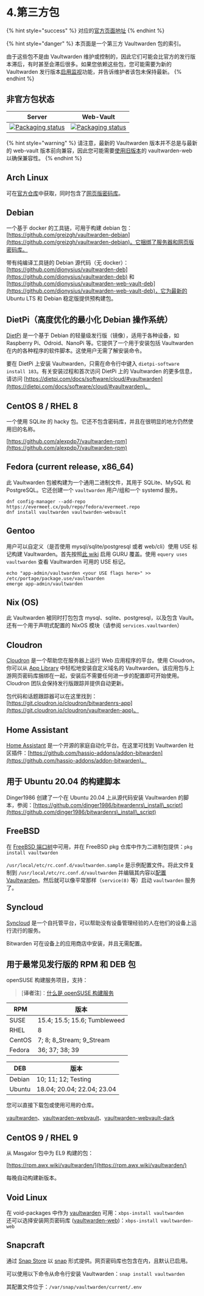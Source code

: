 # 4.第三方包

{% hint style="success" %}
对应的[官方页面地址](https://github.com/dani-garcia/vaultwarden/wiki/Third-party-packages)
{% endhint %}

{% hint style="danger" %}
本页面是一个第三方 Vaultwarden 包的索引。

由于这些包不是由 Vaultwarden 维护或控制的，因此它们可能会比官方的发行版本滞后，有时甚至会滞后很多。如果您依赖这些包，您可能需要为新的 Vaultwarden 发行版本[启用监视](https://docs.github.com/en/github/managing-subscriptions-and-notifications-on-github/viewing-your-subscriptions#configuring-your-watch-settings-for-an-individual-repository)功能，并告诉维护者该包未保持最新。
{% endhint %}

## 非官方包状态

<table data-full-width="false"><thead><tr><th>Server</th><th>Web-Vault</th></tr></thead><tbody><tr><td><a href="https://repology.org/project/vaultwarden/versions"><img src="https://repology.org/badge/vertical-allrepos/vaultwarden.svg" alt="Packaging status"></a></td><td><a href="https://repology.org/project/vaultwarden-web/versions"><img src="https://repology.org/badge/vertical-allrepos/vaultwarden-web.svg" alt="Packaging status" data-size="original"></a></td></tr></tbody></table>

{% hint style="warning" %}
请注意，最新的 Vaultwarden 版本并不总是与最新的 web-vault 版本前向兼容，因此您可能需要[使用旧版本](https://github.com/dani-garcia/bw\_web\_builds/releases)的 vaultwarden-web 以确保兼容性。
{% endhint %}

## Arch Linux

可在[官方仓库](https://archlinux.org/packages/community/x86\_64/vaultwarden)中获取，同时包含了[网页版密码库](https://archlinux.org/packages/extra/any/vaultwarden-web/)。

## Debian

一个基于 docker 的工具链，可用于构建 debian 包：[https://github.com/greizgh/vaultwarden-debian](https://github.com/greizgh/vaultwarden-debian)。它捆绑了服务器和网页版密码库。

带有纯编译工具链的 Debian 源代码（无 docker）：[https://github.com/dionysius/vaultwarden-deb](https://github.com/dionysius/vaultwarden-deb) 和 [https://github.com/dionysius/vaultwarden-web-vault-deb](https://github.com/dionysius/vaultwarden-web-vault-deb)，它为最新的 Ubuntu LTS 和 Debian 稳定版提供预构建包。

## DietPi（高度优化的最小化 Debian 操作系统） <a href="#dietpi-highly-optimised-minimal-debian-os" id="dietpi-highly-optimised-minimal-debian-os"></a>

[DietPi](https://dietpi.com/) 是一个基于 Debian 的轻量级发行版（镜像），适用于各种设备，如 Raspberry Pi、Odroid、NanoPi 等。它提供了一个用于安装包括 Vaultwarden 在内的各种程序的软件脚本。这使用户无需了解安装命令。

要在 DietPi 上安装 Vaultwarden，只需在命令行中键入 `dietpi-software install 183`。有关安装过程和首次访问 DietPi 上的 Vaultwarden 的更多信息，请访问 [https://dietpi.com/docs/software/cloud/#vaultwarden](https://dietpi.com/docs/software/cloud/#vaultwarden)。

## CentOS 8 / RHEL 8

一个使用 SQLite 的 hacky 包。它还不包含密码库，并且在很明显的地方仍然使用旧的名称。

[https://github.com/alexpdp7/vaultwarden-rpm](https://github.com/alexpdp7/vaultwarden-rpm)

## Fedora (current release, x86\_64)

此 Vaultwarden 包被构建为一个通用二进制文件，其用于 SQLite、MySQL 和 PostgreSQL。它还创建一个 `vaultwarden` 用户/组和一个 systemd 服务。

```batch
dnf config-manager --add-repo https://evermeet.cx/pub/repo/fedora/evermeet.repo
dnf install vaultwarden vaultwarden-webvault
```

## Gentoo

用户可以自定义（是否使用 mysql/sqlite/postgresql 或者 web/cli）使用 USE 标记构建 Vaultwarden。首先按照[此 wiki](https://wiki.gentoo.org/wiki/Project:GURU/Information\_for\_End\_Users) 启用 GURU 覆盖。使用 `equery uses vaultwarden` 查看 Vaultwarden 可用的 USE 标记。

```
echo "app-admin/vaultwarden <your USE flags here>" >> /etc/portage/package.use/vaultwarden
emerge app-admin/vaultwarden
```

## Nix (OS)

此 Vaultwarden 被同时打包包含 mysql、sqlite、postgresql，以及包含 Vault。还有一个用于声明式配置的 NixOS 模块（请参阅 `services.vaultwarden`）

## Cloudron

[Cloudron](https://cloudron.io/) 是一个帮助您在服务器上运行 Web 应用程序的平台。使用 Cloudron，你可以从 [App Library](https://cloudron.io/store/com.github.bitwardenrs.html) 中轻松地安装自定义域名的 Vaultwarden。该应用包与上游网页密码库捆绑在一起，安装后不需要任何进一步的配置即可开始使用。Cloudron 团队会保持发行版跟踪并提供自动更新。

包代码和话题跟踪器可以在这里找到：[https://git.cloudron.io/cloudron/bitwardenrs-app](https://git.cloudron.io/cloudron/vaultwarden-app)。

## Home Assistant <a href="#home-assistant" id="home-assistant"></a>

[Home Assistant](https://www.home-assistant.io/) 是一个开源的家庭自动化平台。在这里可找到 Vaultwarden 社区插件：[https://github.com/hassio-addons/addon-bitwarden](https://github.com/hassio-addons/addon-bitwarden)。

## 用于 Ubuntu 20.04 的构建脚本 <a href="#build-script-for-ubuntu-20-04" id="build-script-for-ubuntu-20-04"></a>

Dinger1986 创建了一个在 Ubuntu 20.04 上从源代码安装 Vaultwarden 的脚本，参阅：[https://github.com/dinger1986/bitwardenrs\_install\_script](https://github.com/dinger1986/bitwardenrs\_install\_script)

## FreeBSD

在 [FreeBSD 端口树](https://www.freshports.org/security/vaultwarden/)中可用，并在 FreeBSD pkg 仓库中作为二进制包提供：`pkg install vaultwarden`

`/usr/local/etc/rc.conf.d/vaultwarden.sample` 是示例配置文件。将此文件复制到 `/usr/local/etc/rc.conf.d/vaultwarden` 并编辑其内容以[配置 Vaultwarden](../configuration/configuration-overview.md#configuration-options)。然后就可以像平常那样（`service(8)` 等）启动 `vaultwarden` 服务了。

## Syncloud

[Syncloud](https://syncloud.org/) 是一个自托管平台，可以帮助没有设备管理经验的人在他们的设备上运行流行的服务。

Bitwarden 可在设备上的应用商店中安装，并且无需配置。

## 用于最常见发行版的 RPM 和 DEB 包 <a href="#rpm-and-deb-packages-for-most-common-distributions" id="rpm-and-deb-packages-for-most-common-distributions"></a>

openSUSE 构建服务项目，支持：

> \[**译者注**]：[什么是 openSUSE 构建服务](https://zh.wikipedia.org/wiki/Open\_Build\_Service)

| RPM    | 版本                           |
| ------ | ---------------------------- |
| SUSE   | 15.4; 15.5; 15.6; Tumbleweed |
| RHEL   | 8                            |
| CentOS | 7; 8; 8\_Stream; 9\_Stream   |
| Fedora | 36; 37; 38; 39               |

| DEB    | 版本                         |
| ------ | -------------------------- |
| Debian | 10; 11; 12; Testing        |
| Ubuntu | 18.04; 20.04; 22.04; 23.04 |

您可以直接下载包或使用可用的仓库。

[vaultwarden](https://build.opensuse.org/package/show/home:Masgalor:Vaultwarden/vaultwarden)、[vaultwarden-webvault](https://build.opensuse.org/package/show/home:Masgalor:Vaultwarden/vaultwarden-webvault)、[vaultwarden-webvault-dark](https://build.opensuse.org/package/show/home:Masgalor:Vaultwarden/vaultwarden-webvault-dark)

## CentOS 9 / RHEL 9

从 Masgalor 包中为 EL9 构建的包：

[https://rpm.awx.wiki/vaultwarden/](https://rpm.awx.wiki/vaultwarden/)

每晚自动构建新版本。

## Void Linux

在 void-packages 中作为 [vaultwarden](https://github.com/void-linux/void-packages/tree/master/srcpkgs/vaultwarden) 可用：`xbps-install vaultwarden`\
还可以选择安装网页密码库 ([vaultwarden-web](https://github.com/void-linux/void-packages/tree/master/srcpkgs/vaultwarden-web))：`xbps-install vaultwarden-web`

## Snapcraft

通过 [Snap Store](https://snapcraft.io/vaultwarden) 以 [snap](https://github.com/DownThePark/snapcraft-vaultwarden) 形式提供。网页密码库也包含在内，且默认已启用。

可以使用以下命令从命令行安装 Vaultwarden：`snap install vaultwarden`

其配置文件位于：`/var/snap/vaultwarden/current/.env`
